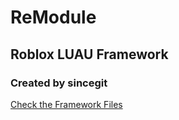 # ReModule
<h2>Roblox LUAU Framework</h2>
<h3>Created by <strong>sincegit</strong></h3>

[Check the Framework Files]([https://github.com/sincegit/remod](https://github.com/sincegit/remod/tree/master))
